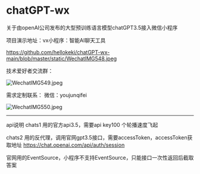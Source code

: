 # chatGPT-wx
关于由openAI公司发布的大型预训练语言模型chatGPT3.5接入微信小程序

项目演示地址：vx小程序：智能AI聊天工具


https://github.com/hellokeki/chatGPT-wx-main/blob/master/static/WechatIMG548.jpeg


技术爱好者交流群：

<img alt="WechatIMG549.jpeg" src="static/WechatIMG549.jpeg"/>


需求定制联系： 微信：youjunqifei

<img alt="WechatIMG550.jpeg" src="static/WechatIMG3549.jpeg"/>

--------------------------------------------------------------------
api说明
chats1
用的官方api3.5，需要api key100 个轮播速度飞起

chats2
用的反代理，调用官网gpt3.5接口，需要accessToken，accessToken获取地址 https://chat.openai.com/api/auth/session

官网用的EventSource，小程序不支持EventSource，只能接口一次性返回后截取答案

